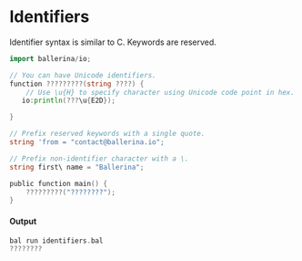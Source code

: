# Identifiers

 Identifier syntax is similar to C. Keywords are reserved. 

```go
import ballerina/io;

// You can have Unicode identifiers.
function ?????????(string ????) {
    // Use \u{H} to specify character using Unicode code point in hex.
   io:println(???\u{E2D});

}

// Prefix reserved keywords with a single quote.
string 'from = "contact@ballerina.io";

// Prefix non-identifier character with a \.
string first\ name = "Ballerina";

public function main() {
    ?????????("????????");
}
```

#### Output

```go
bal run identifiers.bal
????????
```